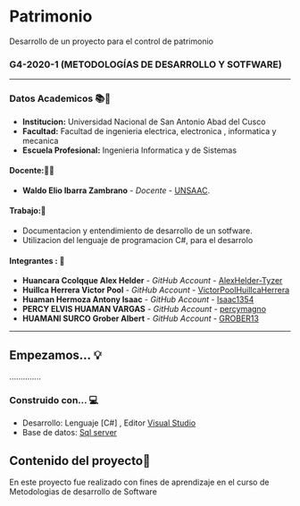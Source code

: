 # Patrimonio
Desarrollo de un proyecto para el control de patrimonio
### G4-2020-1 (METODOLOGÍAS DE DESARROLLO Y SOTFWARE)
---

### Datos Academicos 📚📓

- **Institucion:** Universidad Nacional de San Antonio Abad del Cusco
- **Facultad:** Facultad de ingenieria electrica, electronica , informatica y mecanica
- **Escuela Profesional:** Ingenieria Informatica y de Sistemas

#### Docente:👩‍🏫
- **Waldo Elio Ibarra Zambrano** - _Docente_ - [UNSAAC](https://drive.google.com/file/d/1VR8JxXKwy0-WJTPu9WGeE0M0qoxSiwNl/view).

#### Trabajo:📂

- Documentacion y entendimiento de desarrollo de un sotfware.
- Utilizacion del lenguaje de programacion C#, para el desarrolo

#### Integrantes : 📌

- **Huancara Ccolqque Alex Helder** - _GitHub Account_ - [AlexHelder-Tyzer](https://github.com/AlexHelder-Tyzer)
- **Huillca Herrera Victor Pool** - _GitHub Account_ - [VictorPoolHuillcaHerrera](https://github.com/VictorPoolHuillcaHerrera)
- **Huaman Hermoza Antony Isaac** - _GitHub Account_ - [Isaac1354](https://github.com/Isaac1354)
- **PERCY ELVIS HUAMAN VARGAS** - _GitHub Account_ - [percymagno](https://github.com/percymagno)
- **HUAMANI SURCO Grober Albert** - _GitHub Account_ - [GROBER13](https://github.com/GROBER13)

---
## Empezamos... 💡

..............

### Construido con... 💻

- Desarrollo: Lenguaje [C#] , Editor [Visual Studio](https://visualstudio.microsoft.com/es/vs/)
- Base de datos: [Sql server](https://www.microsoft.com/es-es/sql-server/sql-server-downloads)

## Contenido del proyecto📃

En este proyecto fue realizado con fines de aprendizaje en el curso de Metodologias de desarrollo de Software

